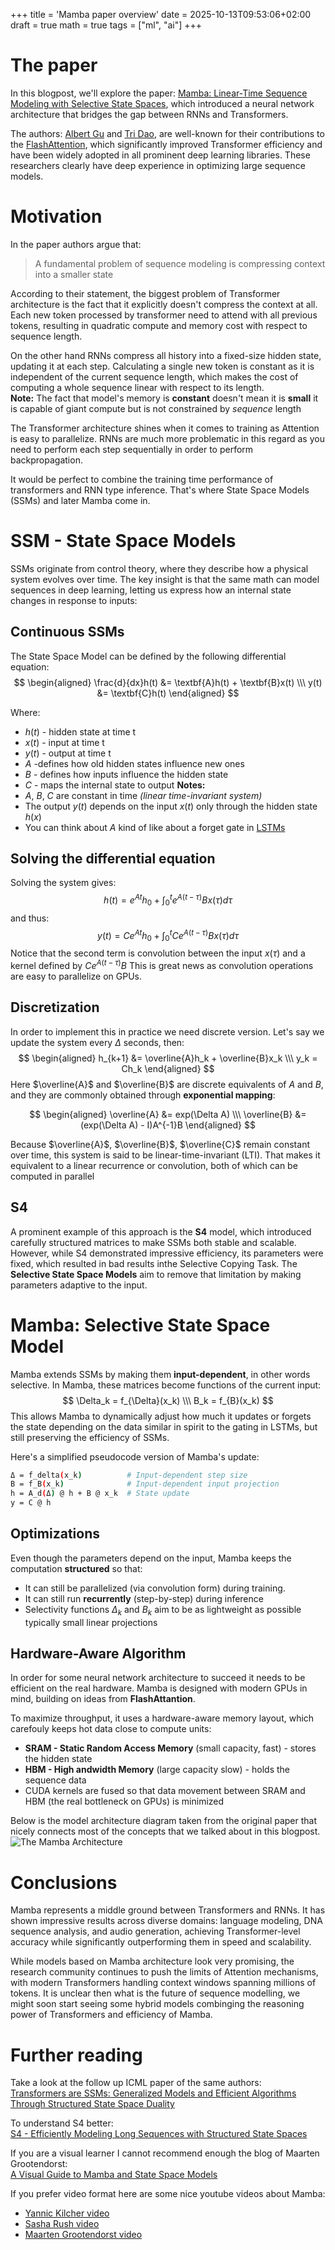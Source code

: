 +++
title = 'Mamba paper overview'
date = 2025-10-13T09:53:06+02:00
draft = true
math = true
tags = ["ml", "ai"]
+++
# The paper
In this blogpost, we'll explore the paper: [Mamba: Linear-Time Sequence
Modeling with Selective State Spaces](https://arxiv.org/abs/2312.00752), which
introduced a  neural network architecture that bridges the gap between RNNs and
Transformers.

The authors: [Albert
Gu](https://scholar.google.com/citations?hl=en&user=DVCHv1kAAAAJ) and [Tri
Dao](https://scholar.google.com/citations?user=NQRw0bQAAAAJ&hl=en&oi=ao), are
well-known for their contributions to the
[FlashAttention](https://arxiv.org/abs/2205.14135), which significantly
improved Transformer efficiency and have been widely adopted in all prominent
deep learning libraries. These researchers clearly have deep experience in
optimizing large sequence models.

# Motivation
In the paper authors argue that: 
> A fundamental problem of sequence modeling is compressing context into a
> smaller state

According to their statement, the biggest problem of Transformer architecture
is the fact that it explicitly doesn't compress the context at all. Each new
token processed by transformer need to attend with all previous tokens,
resulting in quadratic compute and memory cost with respect to sequence length.

On the other hand RNNs compress all history into a fixed-size hidden state,
updating it at each step. Calculating a single new token is constant as it is
independent of the current sequence length, which makes the cost of computing a
whole sequence linear with respect to its length. \
**Note:** The fact that model's memory is **constant** doesn't mean it is
**small** it is capable of giant compute but is not constrained by *sequence*
length


The Transformer architecture shines when it comes to training as Attention is
easy to parallelize. RNNs are much more problematic in this regard as you need
to perform each step sequentially in order to perform backpropagation.

It would be perfect to combine the training time performance of transformers
and RNN type inference. That's where State Space Models (SSMs) and later Mamba
come in.

# SSM - State Space Models
SSMs originate from control theory, where they describe how a physical system
evolves over time. The key insight is that the same math can model sequences in
deep learning, letting us express how an internal state changes in response to
inputs:
## Continuous SSMs
The State Space Model can be defined by the following differential equation:
$$
\begin{aligned}
\frac{d}{dx}h(t) &= \textbf{A}h(t) + \textbf{B}x(t) \\\
y(t) &= \textbf{C}h(t)
\end{aligned}
$$

Where:
- $h(t)$ - hidden state at time t
- $x(t)$ - input at time t
- $y(t)$ - output at time t
- $A$ -defines how old hidden states influence new ones
- $B$ - defines how inputs influence the hidden state
- $C$ - maps the internal state to output
**Notes:**
- $A$, $B$, $C$ are constant in time *(linear time-invariant system)*
- The output $y(t)$ depends on the input $x(t)$ only through the hidden state $h(x)$
- You can think about $A$ kind of like about a forget gate in [LSTMs](https://colah.github.io/posts/2015-08-Understanding-LSTMs/)

## Solving the differential equation
Solving the system gives:
$$
h(t) = e^{At}h_0 + \int_0^t e^{A(t-\tau)} Bx(\tau) d\tau
$$
and thus:
$$
y(t) = Ce^{At}h_0 + \int_0^t Ce^{A(t-\tau)} Bx(\tau) d\tau
$$
Notice that the second term is convolution between the input $x(\tau)$ and a
kernel defined by $Ce^{A(t-\tau)}B$ This is great news as convolution
operations are easy to parallelize on GPUs.

## Discretization
In order to implement this in practice we need discrete version.
Let's say we update the system every $\Delta$ seconds, then:
$$
\begin{aligned}
h_{k+1} &= \overline{A}h_k + \overline{B}x_k \\\
y_k = Ch_k
\end{aligned}
$$
Here $\overline{A}$ and $\overline{B}$ are discrete equivalents of $A$ and $B$,
and they are commonly obtained through **exponential mapping**:

$$
\begin{aligned}
\overline{A} &= exp(\Delta A) \\\
\overline{B} &= (exp(\Delta A) - I)A^{-1}B
\end{aligned}
$$

Because $\overline{A}$, $\overline{B}$, $\overline{C}$ remain constant over
time, this system is said to be linear-time-invariant (LTI). That makes it
equivalent to a linear recurrence or convolution, both of which can be computed
in parallel

## S4
A prominent example of this approach is the **S4** model, which introduced
carefully structured matrices to make SSMs both stable and scalable. However,
while S4 demonstrated impressive efficiency, its parameters were fixed, which
    resulted in bad results inthe Selective Copying Task. The **Selective State
    Space Models** aim to remove that limitation by making parameters adaptive
    to the input.

# Mamba: Selective State Space Model
Mamba extends SSMs by making them **input-dependent**, in other words
selective. In Mamba, these matrices become functions of the current input:
$$
\Delta_k = f_{\Delta}(x_k) \\\
B_k =  f_{B}(x_k)
$$
This allows Mamba to
dynamically adjust how much it updates or forgets the state depending on the
data similar in spirit to the gating in LSTMs, but still preserving the
efficiency of SSMs.

Here's a simplified pseudocode version of Mamba's update:
```bash
Δ = f_delta(x_k)          # Input-dependent step size
B = f_B(x_k)              # Input-dependent input projection
h = A_d(Δ) @ h + B @ x_k  # State update
y = C @ h
```

## Optimizations
Even though the parameters depend on the input, Mamba keeps the computation
**structured** so that:
- It can still be parallelized (via convolution form) during training.
- It can still run **recurrently** (step-by-step) during inference
- Selectivity functions $\Delta_k$ and $B_k$ aim to be as lightweight as possible
typically small linear projections

## Hardware-Aware Algorithm
In order for some neural network architecture to succeed it needs to be
efficient on the real hardware. Mamba is designed with modern GPUs in mind,
building on ideas from **FlashAttantion**.

To maximize throughput, it uses a hardware-aware memory layout, which carefouly
keeps hot data close to compute units:
- **SRAM - Static Random Access Memory** (small capacity, fast) - stores the
  hidden state
- **HBM - High andwidth Memory** (large capacity slow) - holds the sequence
  data
- CUDA kernels are fused so that data movement between SRAM and HBM (the real
  bottleneck on GPUs) is minimized

Below is the model architecture diagram taken from the original paper that
nicely connects most of the concepts that we talked about in this blogpost.
![The Mamba Architecture](/mamba.png)

# Conclusions
Mamba represents a middle ground between Transformers and RNNs.
It has shown impressive results across diverse domains: language modeling, DNA
sequence analysis, and audio generation, achieving Transformer-level accuracy
while significantly outperforming them in speed and scalability.

While models based on Mamba architecture look very promising, the research
community continues to push the limits of Attention mechanisms, with modern
Transformers handling context windows spanning millions of tokens. It is
unclear then what is the future of sequence modelling, we might soon start
seeing some hybrid models combinging the reasoning power of Transformers and
efficiency of Mamba.

# Further reading
Take a look at the follow up ICML paper of the same authors: \
[Transformers are SSMs: Generalized Models and Efficient Algorithms Through
Structured State Space Duality](https://arxiv.org/abs/2405.21060)

To understand S4 better: \
[S4 - Efficiently Modeling Long Sequences with
Structured State Spaces](https://arxiv.org/abs/2111.00396)

If you are a visual learner I cannot recommend enough the blog of Maarten
Grootendorst: \
[A Visual Guide to Mamba and State Space
Models](https://www.maartengrootendorst.com/blog/mamba/)

If you prefer video format here are some nice youtube videos about Mamba:
- [Yannic Kilcher video](https://www.youtube.com/watch?v=9dSkvxS2EB0)
- [Sasha Rush video](https://www.youtube.com/watch?v=dVH1dRoMPBc)
- [Maarten Grootendorst video](https://www.youtube.com/watch?v=BDTVVlUU1Ck&t=989s)




